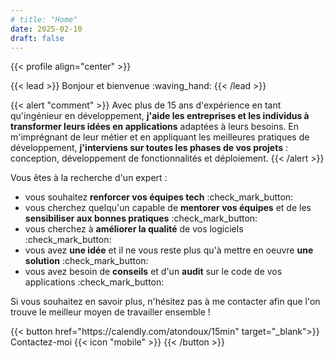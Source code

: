 ```yaml
---
# title: "Home"
date: 2025-02-10
draft: false
---
```


{{< profile align="center" >}}

{{< lead >}}
Bonjour et bienvenue :waving_hand:
{{< /lead >}}

{{< alert "comment" >}} 
Avec plus de 15 ans d'expérience en tant qu'ingénieur en développement, **j'aide les entreprises et les individus
à transformer leurs idées en applications** adaptées à leurs besoins. En m'imprégnant de leur métier
et en appliquant les meilleures pratiques de développement, **j'interviens sur toutes les phases de vos projets** :
conception, développement de fonctionnalités et déploiement.
{{< /alert >}}

Vous êtes à la recherche d'un expert :
- vous souhaitez **renforcer vos équipes tech** :check_mark_button:
- vous cherchez quelqu'un capable de **mentorer vos équipes** et de les **sensibiliser aux bonnes pratiques** :check_mark_button:
- vous cherchez à **améliorer la qualité** de vos logiciels :check_mark_button:
- vous avez **une idée** et il ne vous reste plus qu'à mettre en oeuvre **une solution** :check_mark_button:
- vous avez besoin de **conseils** et d'un **audit** sur le code de vos applications :check_mark_button:

Si vous souhaitez en savoir plus, n'hésitez pas à me contacter afin que l'on trouve le meilleur moyen de travailler ensemble !

<div class="d-flex justify-content-between">
{{< button href="https://calendly.com/atondoux/15min" target="_blank">}}
Contactez-moi {{< icon "mobile" >}}
{{< /button >}}
</div>
